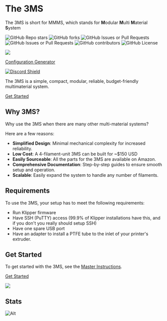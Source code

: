 # The 3MS

The 3MS is short for MMMS, which stands for **M**odular **M**ulti **M**aterial **S**ystem

![GitHub Repo stars](https://img.shields.io/github/stars/3dcoded/3MS)
![GitHub forks](https://img.shields.io/github/forks/3dcoded/3MS)
![GitHub Issues or Pull Requests](https://img.shields.io/github/issues/3dcoded/3MS)
![GitHub Issues or Pull Requests](https://img.shields.io/github/issues-pr/3dcoded/3MS)
![GitHub contributors](https://img.shields.io/github/contributors/3dcoded/3MS)
![GitHub License](https://img.shields.io/github/license/3dcoded/3MS)


[![](https://media.printables.com/media/prints/1108644/images/8694982_810aef1c-c234-4c27-9fc3-0622c43060a5_991d3c58-1fb9-4227-90db-8cb3b15da9e1/thumbs/inside/1600x1200/png/r0.webp)](https://www.printables.com/model/1108644-beta-3home-3ms-hybrid-official-modular-enclosure)

[Configuration Generator](https://forked-lined-hour.anvil.app/)

[![Discord Shield](https://discord.com/api/guilds/1307104511663411210/widget.png?style=banner2)](https://discord.gg/ekqxDhdGCg)

The 3MS is a simple, compact, modular, reliable, budget-friendly multimaterial system. 

[Get Started](https://3dcoded.github.io/3MS/instructions/)

## Why 3MS?

Why use the 3MS when there are many other multi-material systems?

Here are a few reasons:

- **Simplified Design**: Minimal mechanical complexity for increased reliability.
- **Low Cost**: A 4-filament-unit 3MS can be built for ~$150 USD
- **Easily Sourceable**: All the parts for the 3MS are available on Amazon.
- **Comprehensive Documentation**: Step-by-step guides to ensure smooth setup and operation.
- **Scalable**: Easily expand the system to handle any number of filaments.

## Requirements

To use the 3MS, your setup has to meet the following requirements:

- Run Klipper firmware
- Have SSH (PuTTY) access (99.9% of Klipper installations have this, and if you don't you really should setup SSH)
- Have one spare USB port
- Have an adapter to install a PTFE tube to the inlet of your printer's extruder.

## Get Started

To get started with the 3MS, see the [Master Instructions](https://3dcoded.github.io/3MS/instructions/).

[Get Started](https://3dcoded.github.io/3MS/instructions/)

[![](https://img.youtube.com/vi/p-0RshsVmOk/0.jpg)](https://www.youtube.com/watch?v=p-0RshsVmOk)

## Stats

![Alt](https://repobeats.axiom.co/api/embed/d670d6f2eae5970f20cf34f40eb933c446089e6a.svg "Repobeats analytics image")
